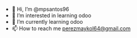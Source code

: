 - 👋 Hi, I’m @mpsantos96
- 👀 I’m interested in  learning odoo 
- 🌱 I’m currently learning  odoo
- 📫 How to reach me perezmaykol64@gmail.com

<!---
mpsantos96/mpsantos96 is a ✨ special ✨ repository because its `README.md` (this file) appears on your GitHub profile.
You can click the Preview link to take a look at your changes.
--->
